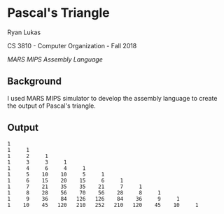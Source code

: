 Pascal's Triangle
==============

Ryan Lukas

CS 3810 - Computer Organization - Fall 2018

*MARS MIPS Assembly Language*

Background
------------

I used MARS MIPS simulator to develop the assembly language to create the output of Pascal's triangle.

Output 
------------
```
1
1     1
1     2     1
1     3     3     1
1     4     6     4     1
1     5    10    10     5     1
1     6    15    20    15     6     1
1     7    21    35    35    21     7     1
1     8    28    56    70    56    28     8     1
1     9    36    84   126   126    84    36     9     1
1    10    45   120   210   252   210   120    45    10     1
```

